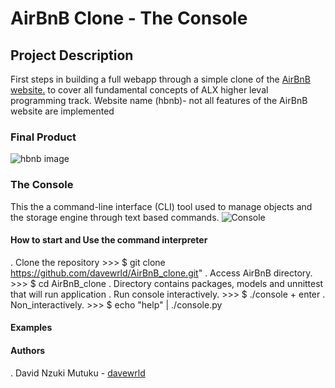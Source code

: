 # AirBnB Clone - The Console

## Project Description

First steps in building a full webapp through a simple clone of the [AirBnB website.](https://www.airbnb.com) to cover all fundamental concepts of ALX higher leval programming track.
Website name (hbnb)- not all features of the AirBnB website are implemented

### Final Product

![hbnb image](https://s3.amazonaws.com/alx-intranet.hbtn.io/uploads/medias/2020/9/da2584da58f1d99a72f0a4d8d22c1e485468f941.png?X-Amz-Algorithm=AWS4-HMAC-SHA256&X-Amz-Credential=AKIARDDGGGOUSBVO6H7D/20240321/us-east-1/s3/aws4_request&X-Amz-Date=20240321T082222Z&X-Amz-Expires=86400&X-Amz-SignedHeaders=host&X-Amz-Signature=e5933a040a8fba2645a9bb17f7353681c812e23690a6cd85d8677fa1fba07cd8)

### The Console

This the a command-line interface (CLI) tool used to manage objects and the storage engine through text based commands.
![Console](https://s3.amazonaws.com/alx-intranet.hbtn.io/uploads/medias/2018/6/815046647d23428a14ca.png?X-Amz-Algorithm=AWS4-HMAC-SHA256&X-Amz-Credential=AKIARDDGGGOUSBVO6H7D%2F20240327%2Fus-east-1%2Fs3%2Faws4_request&X-Amz-Date=20240327T084316Z&X-Amz-Expires=86400&X-Amz-SignedHeaders=host&X-Amz-Signature=c883f159d4ec049a4adf29a497ac1ec5de79165a8d8a9e71ee5acd5885c3f06b)

#### How to start and Use the command interpreter

. Clone the repository 
    >>> $ git clone https://github.com/davewrld/AirBnB_clone.git"
. Access AirBnB directory.
    >>> $ cd AirBnB_clone
. Directory contains packages, models and unnittest that will run     application
. Run console interactively.
    >>> $ ./console + enter
. Non_interactively.
    >>> $ echo "help" | ./console.py

#### Examples

#### Authors
. David Nzuki Mutuku - [davewrld](https://github.com/davewrld)
